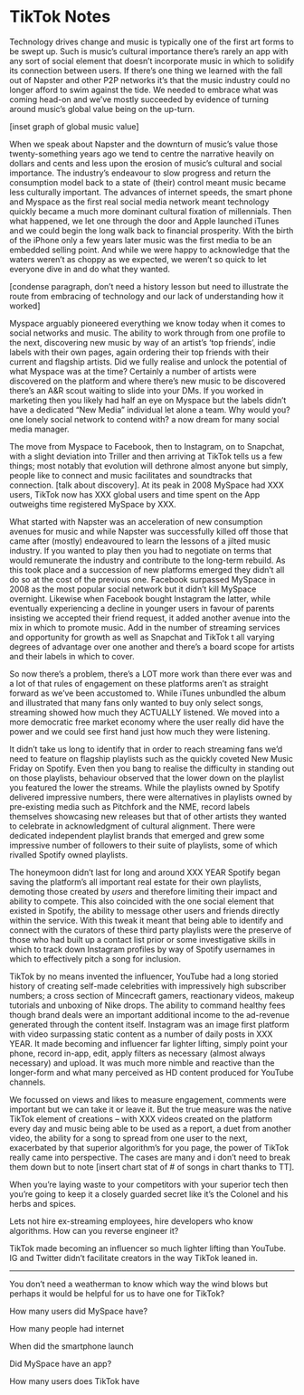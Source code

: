 # TikTok Notes

Technology drives change and music is typically one of the first art forms to be swept up. Such is music’s cultural importance there’s rarely an app with any sort of social element that doesn’t incorporate music in which to solidify its connection between users. If there’s one thing we learned with the fall out of Napster and other P2P networks it’s that the music industry could no longer afford to swim against the tide. We needed to embrace what was coming head-on and we’ve mostly succeeded by evidence of turning around music’s global value being on the up-turn.

[inset graph of global music value]

When we speak about Napster and the downturn of music’s value those twenty-something years ago we tend to centre the narrative heavily on dollars and cents and less upon the erosion of music’s cultural and social importance. The industry’s endeavour to slow progress and return the consumption model back to a state of (their) control meant music became less culturally important. The advances of internet speeds, the smart phone and Myspace as the first real social media network meant technology quickly became a much more dominant cultural fixation of millennials. Then what happened, we let one through the door and Apple launched iTunes and we could begin the long walk back to financial prosperity. With the birth of the iPhone only a few years later music was the first media to be an embedded selling point. And while we were happy to acknowledge that the waters weren’t as choppy as we expected, we weren’t so quick to let everyone dive in and do what they wanted.

[condense paragraph, don’t need a history lesson but need to illustrate the route from embracing of technology and our lack of understanding how it worked]

Myspace arguably pioneered everything we know today when it comes to social networks and music. The ability to work through from one profile to the next, discovering new music by way of an artist’s ‘top friends’, indie labels with their own pages, again ordering their top friends with their current and flagship artists. Did we fully realise and unlock the potential of what Myspace was at the time? Certainly a number of artists were discovered on the platform and where there’s new music to be discovered there’s an A&R scout waiting to slide into your DMs. If you worked in marketing then you likely had half an eye on Myspace but the labels didn’t have a dedicated “New Media” individual let alone a team. Why would you? one lonely social network to contend with? a now dream for many social media manager. 

The move from Myspace to Facebook, then to Instagram, on to Snapchat, with a slight deviation into Triller and then arriving at TikTok tells us a few things; most notably that evolution will dethrone almost anyone but simply, people like to connect and music facilitates and soundtracks that connection. [talk about discovery]. At its peak in 2008 MySpace had XXX users, TikTok now has XXX global users and time spent on the App outweighs time registered MySpace by XXX. 

What started with Napster was an acceleration of new consumption avenues for music and while Napster was successfully killed off those that came after (mostly) endeavoured to learn the lessons of a jilted music industry. If you wanted to play then you had to negotiate on terms that would remunerate the industry and contribute to the long-term rebuild. As this took place and a succession of new platforms emerged they didn’t all do so at the cost of the previous one. Facebook surpassed MySpace in 2008 as the most popular social network but it didn’t kill MySpace overnight. Likewise when Facebook bought Instagram the latter, while eventually experiencing a decline in younger users in favour of parents insisting we accepted their friend request, it added another avenue into the mix in which to promote music. Add in the number of streaming services and opportunity for growth as well as Snapchat and TikTok t all varying degrees of advantage over one another and there’s a board scope for artists and their labels in which to cover. 

So now there’s a problem, there’s a LOT more work than there ever was and a lot of that rules of engagement on these platforms aren’t as straight forward as we’ve been accustomed to. While iTunes unbundled the album and illustrated that many fans only wanted to buy only select songs, streaming showed how much they ACTUALLY listened. We moved into a more democratic free market economy where the user really did have the power and we could see first hand just how much they were listening.

It didn’t take us long to identify that in order to reach streaming fans we’d need to feature on flagship playlists such as the quickly coveted New Music Friday on Spotify. Even then you bang to realise the difficulty in standing out on those playlists, behaviour observed that the lower down on the playlist you featured the lower the streams. While the playlists owned by Spotify delivered impressive numbers, there were alternatives in playlists owned by pre-existing media such as Pitchfork and the NME, record labels themselves showcasing new releases but that of other artists they wanted to celebrate in acknowledgment of cultural alignment. There were dedicated independent playlist brands that emerged and grew some impressive number of followers to their suite of playlists, some of which rivalled Spotify owned playlists. 

The honeymoon didn’t last for long and around XXX YEAR Spotify began saving the platform’s all important real estate for their own playlists, demoting those created by *users* and therefore limiting their impact and ability to compete. This also coincided with the one social element that existed in Spotify, the ability to message other users and friends directly within the service. With this tweak it meant that being able to identify and connect with the curators of these third party playlists were the preserve of those who had built up a contact list prior or some investigative skills in which to track down Instagram profiles by way of Spotify usernames in which to effectively pitch a song for inclusion.

TikTok by no means invented the influencer, YouTube had a long storied history of creating self-made celebrities with impressively high subscriber numbers; a cross section of Mincecraft gamers, reactionary videos, makeup tutorials and unboxing of Nike drops. The ability to command healthy fees though brand deals were an important additional income to the ad-revenue generated through the content itself. Instagram was an image first platform with video surpassing static content as a number of daily posts in XXX YEAR. It made becoming and influencer far lighter lifting, simply point your phone, record in-app, edit, apply filters as necessary (almost always necessary) and upload. It was much more nimble and reactive than the longer-form and what many perceived as HD content produced for YouTube channels. 

We focussed on views and likes to measure engagement, comments were important but we can take it or leave it. But the true measure was the native TikTok element of creations – with XXX videos created on the platform every day and music being able to be used as a report, a duet from another video, the ability for a song to spread from one user to the next, exacerbated by that superior algorithm’s for you page, the power of TikTok really came into perspective. The cases are many and i don’t need to break them down but to note [insert chart stat of # of songs in chart thanks to TT].

When you’re laying waste to your competitors with your superior tech then you’re going to keep it a closely guarded secret like it’s the Colonel and his herbs and spices.  

Lets not hire ex-streaming employees, hire developers who know algorithms. How can you reverse engineer it?

TikTok made becoming an influencer so much lighter lifting than YouTube. IG and Twitter didn’t facilitate creators in the way TikTok leaned in. 

---

You don’t need a weatherman to know which way the wind blows but perhaps it would be helpful for us to have one for TikTok?

How many users did MySpace have?

How many people had internet 

When did the smartphone launch 

Did MySpace have an app?

How many users does TikTok have